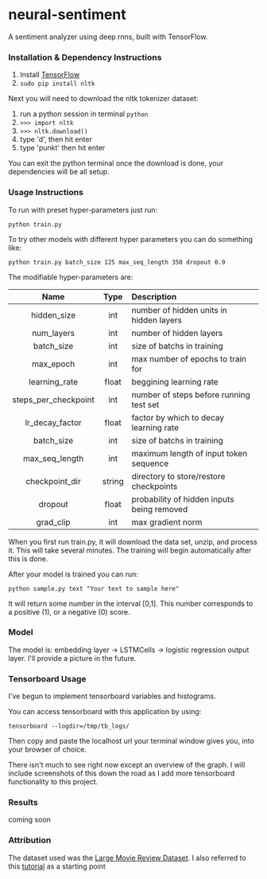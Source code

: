 # neural-sentiment
A sentiment analyzer using deep rnns, built with TensorFlow.

### Installation & Dependency Instructions

1. Install [TensorFlow](https://www.tensorflow.org/versions/master/get_started/os_setup.html)
2. `sudo pip install nltk`

Next you will need to download the nltk tokenizer dataset:

1. run a python session in terminal `python`
2. `>>> import nltk`
3. `>>> nltk.download()`
4. type 'd', then hit enter
5. type 'punkt' then hit enter

You can exit the python terminal once the download is done, your dependencies will be all setup.

### Usage Instructions

To run with preset hyper-parameters just run:

`python train.py`

To try other models with different hyper parameters you can do something like:

`python train.py batch_size 125 max_seq_length 350 dropout 0.9 `

The modifiable hyper-parameters are:


|   Name               | Type          |     Description                            |
| :-------------------:|:-------------:|:-------------------------------------------|
| hidden_size          | int           | number of hidden units in hidden layers    |
| num_layers           | int           |   number of hidden layers                  |
| batch_size           | int           |    size of batchs in training              |
| max_epoch            | int           |    max number of epochs to train for       |
| learning_rate        | float         |    beggining learning rate                 |
| steps_per_checkpoint | int           |    number of steps before running test set |
| lr_decay_factor      | float         |    factor by which to decay learning rate  |
| batch_size           | int           |    size of batchs in training              |
| max_seq_length       | int           |    maximum length of input token sequence  |
| checkpoint_dir       | string        |    directory to store/restore checkpoints  |
| dropout              | float         | probability of hidden inputs being removed |
| grad_clip            | int           |    max gradient norm                       |


When you first run train.py, it will download the data set, unzip, and process it. This will take several minutes. The training will begin automatically after this is done.

After your model is trained you can run:

`python sample.py text "Your text to sample here"` 

It will return some number in the interval [0,1]. This number corresponds to a positive (1), or a negative (0) score.

### Model

The model is: embedding layer -> LSTMCells -> logistic regression output layer. I'll provide a picture in the future.

### Tensorboard Usage

I've begun to implement tensorboard variables and histograms.

You can access tensorboard with this application by using:

`tensorboard --logdir=/tmp/tb_logs/`

Then copy and paste the localhost url your terminal window gives you, into your browser of choice.

There isn't much to see right now except an overview of the graph. I will include screenshots of this down the road as I add more tensorboard functionality to this project.

### Results

coming soon

### Attribution

The dataset used was the [Large Movie Review Dataset](http://ai.stanford.edu/~amaas/data/sentiment/).
I also referred to this [tutorial](http://deeplearning.net/tutorial/lstm.html) as a starting point
